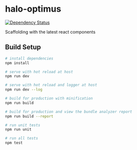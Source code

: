 # halo-optimus

[![Dependency Status](https://gemnasium.com/badges/github.com/halo-design/halo-optimus.svg)](https://gemnasium.com/github.com/halo-design/halo-optimus)

Scaffolding with the latest react components

## Build Setup

``` bash
# install dependencies
npm install

# serve with hot reload at host
npm run dev

# serve with hot reload and logger at host
npm run dev --log

# build for production with minification
npm run build

# build for production and view the bundle analyzer report
npm run build --report

# run unit tests
npm run unit

# run all tests
npm test
```
